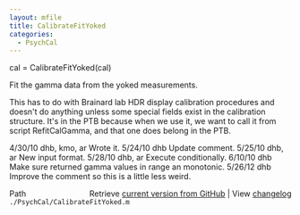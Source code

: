 ```yaml
---
layout: mfile
title: CalibrateFitYoked
categories:
  - PsychCal
---
```


cal = CalibrateFitYoked\(cal\)

Fit the gamma data from the yoked measurements.

This has to do with Brainard lab HDR display calibration procedures
and doesn't do anything unless some special fields exist
in the calibration structure.  It's in the PTB because when we use
it, we want to call it from script RefitCalGamma, and that one does
belong in the PTB.

4/30/10  dhb, kmo, ar  Wrote it.
5/24/10  dhb           Update comment.
5/25/10  dhb, ar       New input format.
5/28/10  dhb, ar       Execute conditionally.
6/10/10  dhb           Make sure returned gamma values in range an monotonic.
5/26/12  dhb           Improve the comment so this is a little less weird.


<div class="code_header" style="text-align:right;">
  <span style="float:left;">Path&nbsp;&nbsp;</span> <span class="counter">Retrieve <a href=
  "https://raw.github.com/Psychtoolbox-3/Psychtoolbox-3/beta/./PsychCal/CalibrateFitYoked.m">current version from GitHub</a> | View <a href=
  "https://github.com/Psychtoolbox-3/Psychtoolbox-3/commits/beta/./PsychCal/CalibrateFitYoked.m">changelog</a></span>
</div>
<div class="code">
  <code>./PsychCal/CalibrateFitYoked.m</code>
</div>
